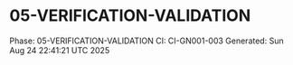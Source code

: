 # 05-VERIFICATION-VALIDATION
Phase: 05-VERIFICATION-VALIDATION
CI: CI-GN001-003
Generated: Sun Aug 24 22:41:21 UTC 2025
